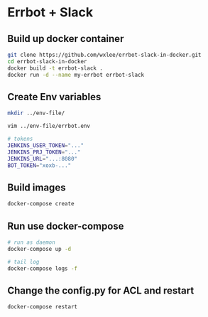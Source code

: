 # Errbot + Slack

## Build up docker container
```bash
git clone https://github.com/wxlee/errbot-slack-in-docker.git
cd errbot-slack-in-docker
docker build -t errbot-slack .
docker run -d --name my-errbot errbot-slack
```

## Create Env variables
```bash
mkdir ../env-file/

vim ../env-file/errbot.env

# tokens
JENKINS_USER_TOKEN="..."
JENKINS_PRJ_TOKEN="..."
JENKINS_URL="...:8080"
BOT_TOKEN="xoxb-..."
```

## Build images
```bash
docker-compose create
```


## Run use docker-compose
```bash
# run as daemon
docker-compose up -d

# tail log
docker-compose logs -f
```

## Change the config.py for ACL and restart
```bash
docker-compose restart
```
